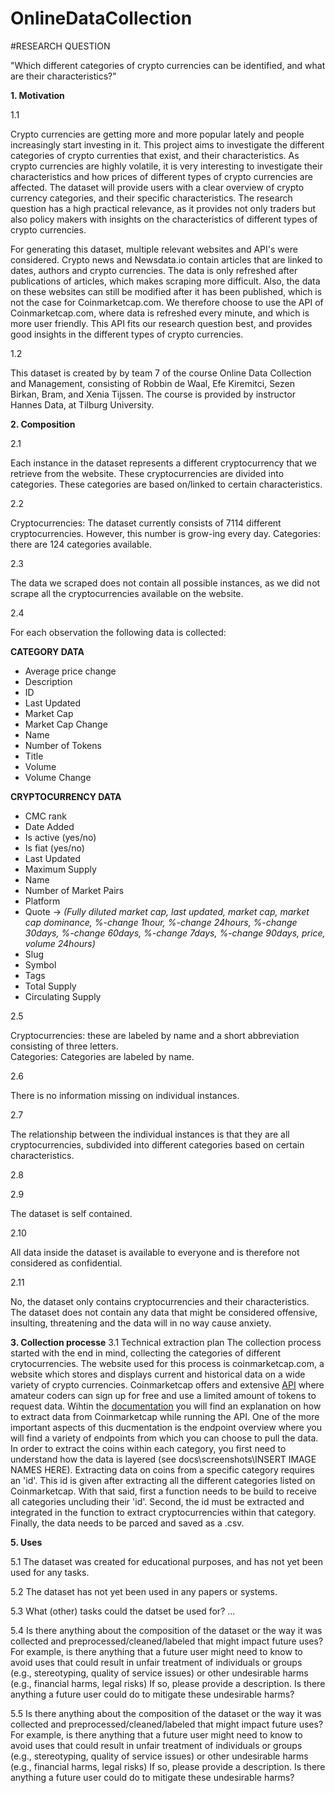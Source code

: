 # OnlineDataCollection

#RESEARCH QUESTION

"Which different categories of crypto currencies can be identified, and what are their characteristics?"

__1. Motivation__

1.1
 
Crypto currencies are getting more and more popular lately and people increasingly start investing in it. This project aims to investigate the different categories of crypto currenties that exist, and their characteristics. As crypto currencies are highly volatile, it is very interesting to investigate their characteristics and how prices of different types of crypto currencies are affected. The dataset will provide users with a clear overview of crypto currency categories, and their specific characteristics. The research question has a high practical relevance, as it provides not only traders but also policy makers with insights on the characteristics of different types of crypto currencies. 

For generating this dataset, multiple relevant websites and API's were considered. Crypto news and Newsdata.io contain articles that are linked to dates, authors and crypto currencies. The data is only refreshed after publications of articles, which makes scraping more difficult. Also, the data on these websites can still be modified after it has been published, which is not the case for Coinmarketcap.com. We therefore choose to use the API of Coinmarketcap.com, where data is refreshed every minute, and which is more user friendly. This API fits our research question best, and provides good insights in the different types of crypto currencies.

1.2

This dataset is created by by team 7 of the course Online Data Collection and Management, consisting of Robbin de Waal, Efe Kiremitci, Sezen Birkan, Bram, and Xenia Tijssen. The course is provided by instructor Hannes Data, at Tilburg University.

__2. Composition__

2.1

Each instance in the dataset represents a different cryptocurrency that we retrieve from the website. These cryptocurrencies are divided into categories. These categories are based on/linked to certain characteristics.

2.2

Cryptocurrencies: The dataset currently consists of 7114 different cryptocurrencies. However, this number is grow-ing every day. 
Categories: there are 124 categories available.

2.3 

The data we scraped does not contain all possible instances, as we did not scrape all the cryptocurrencies available on the website. 

2.4

For each observation the following data is collected: 

__CATEGORY DATA__
- Average price change
- Description
- ID
- Last Updated
- Market Cap
- Market Cap Change
- Name
- Number of Tokens
- Title
- Volume
- Volume Change

__CRYPTOCURRENCY DATA__
- CMC rank 
- Date Added
- Is active (yes/no)
- Is fiat (yes/no)
- Last Updated
- Maximum Supply
- Name
- Number of Market Pairs
- Platform
- Quote -> _(Fully diluted market cap, last updated, market cap, market cap dominance, %-change 1hour, %-change 24hours, %-change 30days, %-change 60days, %-change 7days, %-change 90days, price, volume 24hours)_
- Slug
- Symbol
- Tags
- Total Supply
- Circulating Supply

2.5

Cryptocurrencies: these are labeled by name and a short abbreviation consisting of three letters.  
Categories: Categories are labeled by name. 

2.6

There is no information missing on individual instances. 

2.7

The relationship between the individual instances is that they are all cryptocurrencies, subdivided into different categories based on certain characteristics. 

2.8

2.9

The dataset is self contained.

2.10

All data inside the dataset is available to everyone and is therefore not considered as confidential. 

2.11

No, the dataset only contains cryptocurrencies and their characteristics. The dataset does not contain any data that might be considered offensive, insulting, threatening and the data will in no way cause anxiety. 

__3. Collection processe__
3.1 Technical extraction plan 
The collection process started with the end in mind, collecting the categories of different crytocurrencies. The website used for this process is coinmarketcap.com, a website which stores and displays current and historical data on a wide variety of crypto currencies. 
Coinmarketcap offers and extensive [API](https://coinmarketcap.com/api) where amateur coders can sign up for free and use a limited amount of tokens to request data. 
Wihtin the [documentation](https://coinmarketcap.com/api/documentation/v1/v) you will find an explanation on how to extract data from Coinmarketcap while running the API. One of the more important aspects of this ducmentation is the endpoint overview where you will find a variety of endpoints from which you can choose to pull the data.
In order to extract the coins within each category, you first need to understand how the data is layered (see docs\screenshots\INSERT IMAGE NAMES HERE). Extracting data on coins from a specific category requires an 'id'. This id is given after  extracting all the different categories listed on Coinmarketcap. With that said, first a function needs to be build to receive all categories uncluding their 'id'. Second, the id must be extracted and integrated in the function to extract cryptocurrencies within that category. Finally, the data needs to be parced and saved as a .csv.


__5. Uses__

5.1
The dataset was created for educational purposes, and has not yet been used for any tasks.

5.2
The dataset has not yet been used in any papers or systems.

5.3
What (other) tasks could the datset be used for? ...

5.4
Is there anything about the composition of the dataset or the way it was collected and preprocessed/cleaned/labeled that might impact future uses? For example, is there anything that a future user might need to know to avoid uses that could result in unfair treatment of individuals or groups (e.g., stereotyping, quality of service issues) or other undesirable harms (e.g., financial harms, legal risks) If so, please provide a description. Is there anything a future user could do to mitigate these undesirable harms?

5.5
Is there anything about the composition of the dataset or the way it was collected and preprocessed/cleaned/labeled that might impact future uses? For example, is there anything that a future user might need to know to avoid uses that could result in unfair treatment of individuals or groups (e.g., stereotyping, quality of service issues) or other undesirable harms (e.g., financial harms, legal risks) If so, please provide a description. Is there anything a future user could do to mitigate these undesirable harms?
